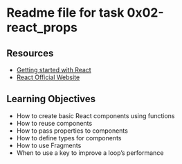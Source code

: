 # Readme file for task 0x02-react_props


## Resources
-  [Getting started with React](https://www.taniarascia.com/getting-started-with-react/)
-  [React Official Website](https://reactjs.org/)


## Learning Objectives
- How to create basic React components using functions
- How to reuse components
- How to pass properties to components
- How to define types for components
- How to use Fragments
- When to use a key to improve a loop’s performance